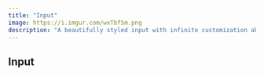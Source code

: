 ```yaml
---
title: "Input"
image: https://i.imgur.com/wxTbf5m.png
description: "A beautifully styled input with infinite customization ability."
---
```


## Input
